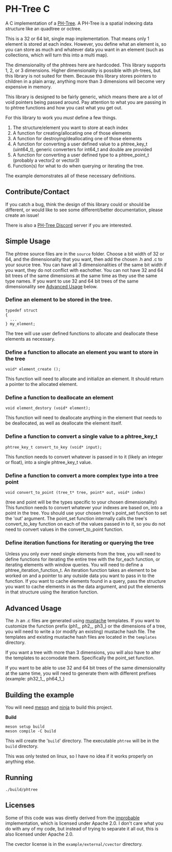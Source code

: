 # PH-Tree C

A C implementation of a [PH-Tree](https://tzaeschke.github.io/phtree-site/).  A PH-Tree is a spatial indexing data structure like an quadtree or octree.

This is a 32 or 64 bit, single map implementation.  That means only 1 element is stored at each index.  However, you define what an element is, so you can store as much and whatever data you want in an element (such as collections, which will turn this into a multi map).

The dimensionality of the phtrees here are hardcoded.  This library supports 1, 2, or 3 dimensions.  Higher dimensionality is possible with ph-trees, but this library is not suited for them.  Because this library stores pointers to children in a plain array, anything more than 3 dimensions will become very expensive in memory.

This library is designed to be fairly generic, which means there are a lot of void pointers being passed around.  Pay attention to what you are passing in to phtree functions and how you cast what you get out.

For this library to work you _must_ define a few things.
1. The structure/element you want to store at each index
2. A function for creating/allocating one of those elements
3. A function for destroying/deallocating one of those elements
4. A function for converting a user defined value to a phtree_key_t (uint64_t), generic converters for int64_t and double are provided
5. A function for converting a user defined type to a phtree_point_t (probably a vector2 or vector3)
6. Function(s) for what to do when querying or iterating the tree.

The example demonstrates all of these necessary definitions.


## Contribute/Contact

If you catch a bug, think the design of this library could or should be different, or would like to see some different/better documentation, please create an issue!

There is also a [PH-Tree Discord](https://discord.gg/YmJTWYHPCA) server if you are interested.


## Simple Usage

The phtree source files are in the `source` folder.  Choose a bit width of 32 or 64, and the dimensionality that you want, then add the chosen .h and .c to your source tree.  You can have all 3 dimensionalities of the same bit width if you want, they do not conflict with eachother.  You can not have 32 and 64 bit trees of the same dimensions at the same time as they use the same type names.  If you want to use 32 and 64 bit trees of the same dimensionality see [Advanced Usage](#advanced-usage) below.

### Define an element to be stored in the tree.

```
typedef struct
{
  ...
} my_element;
```

The tree will use user defined functions to allocate and deallocate these elements as necessary.

### Define a function to allocate an element you want to store in the tree

`void* element_create ();`

This function will need to allocate and initialize an element.  It should return a pointer to the allocated element.

### Define a function to deallocate an element

`void element_destory (void* element);`

This function will need to deallocate anything in the element that needs to be deallocated, as well as deallocate the element itself.

### Define a function to convert a single value to a phtree_key_t

`phtree_key_t convert_to_key (void* input);`

This function needs to convert whatever is passed in to it (likely an integer or float), into a single phtree_key_t value.

### Define a function to convert a more complex type into a tree point

`void convert_to_point (tree_t* tree, point* out, void* index)`

(tree and point will be the types specific to your chosen dimensionality)
This function needs to convert whatever your indexes are based on, into a point in the tree.  You should use your chosen tree's point_set function to set the 'out' argument.  The point_set function internally calls the tree's convert_to_key function on each of the values passed in to it, so you do not need to convert values in the convert_to_point function.

### Define iteration functions for iterating or querying the tree

Unless you only ever need single elements from the tree, you will need to define functions for iterating the entire tree with the for_each function, or iterating elements with window queries.  You will need to define a phtree_iteration_function_t.  An iteration function takes an element to be worked on and a pointer to any outside data you want to pass in to the function.  If you want to cache elements found in a query, pass the structure you want to cache elements in as the data argument, and put the elements in that structure using the iteration function.


## Advanced Usage

The .h an .c files are generated using [mustache](https://mustache.github.io/) templates.  If you want to customize the function prefix (ph1_, ph2_, ph3_) or the dimensions of a tree, you will need to write a (or modify an existing) mustache hash file.  The templates and existing mustache hash files are located in the `templates` directory.

If you want a tree with more than 3 dimensions, you will also have to alter the templates to accomodate them.  Specifically the point_set function.

If you want to be able to use 32 and 64 bit trees of the same dimensionality at the same time, you will need to generate them with different prefixes (example: ph32_1_, ph64_1_)


## Building the example

You will need [meson](https://mesonbuild.com/Getting-meson.html) and [ninja](https://ninja-build.org/) to build this project.

**Build**

```
meson setup build
meson compile -C build
```

This will create the '`build`' directory.
The executable `phtree` will be in the `build` directory.

This was only tested on linux, so I have no idea if it works properly on anything else.


## Running

```
./build/phtree
```

## Licenses

Some of this code was was diretly derived from the [improbable](https://github.com/improbable-eng/phtree-cpp) implementation, which is licensed under Apache 2.0.  I don't care what you do with any of my code, but instead of trying to separate it all out, this is also licensed under Apache 2.0.

The cvector license is in the `example/external/cvector` directory.
